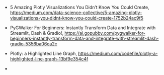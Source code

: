 
- 5 Amazing Plotly Visualizations You Didn’t Know You Could Create, 
   https://medium.com/data-science-collective/5-amazing-plotly-visualizations-you-didnt-know-you-could-create-1752b24ac9f5
  
-  PyGWalker For Beginners: Instantly Transform Data and Integrate with Streamlit, Dash & Gradio!, https://ai.gopubby.com/pygwalker-for-beginners-instantly-transform-data-and-integrate-with-streamlit-dash-gradio-5356ba06ea2c
-  Plotly: a Highlighted Line Graph, https://medium.com/codefile/plotly-a-highlighted-line-graph-13bf9e354c4f
-  

